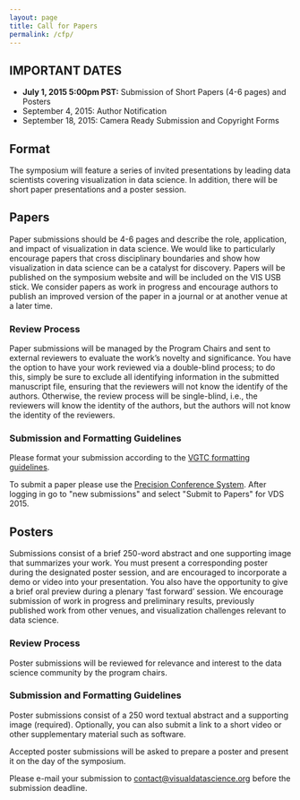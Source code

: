 ```yaml
---
layout: page
title: Call for Papers
permalink: /cfp/
---
```


## IMPORTANT DATES

* **July 1, 2015 5:00pm PST:** Submission of Short Papers  (4-6 pages) and Posters
* September 4, 2015: Author Notification
* September 18, 2015: Camera Ready Submission and Copyright Forms


## Format

The symposium will feature a series of invited presentations by leading data scientists covering visualization in data science. In addition, there will be short paper presentations and a poster session.

## Papers

Paper submissions should be 4-6 pages and describe the role, application, and impact of visualization in data science. We would like to particularly encourage papers that cross disciplinary boundaries and show how visualization in data science can be a catalyst for discovery. Papers will be published on the symposium website and will be included on the VIS USB stick. We consider papers as work in progress and encourage authors to publish an improved version of the paper in a journal or at another venue at a later time.

### Review Process

Paper submissions will be managed by the Program Chairs and sent to external reviewers to evaluate the work’s novelty and significance. You have the option to have your work reviewed via a double-blind process; to do this, simply be sure to exclude all identifying information in the submitted manuscript file, ensuring that the reviewers will not know the identify of the authors. Otherwise, the review process will be single-blind, i.e., the reviewers will know the identity of the authors, but the authors will not know the identity of the reviewers.

### Submission and Formatting Guidelines
Please format your submission according to the [VGTC formatting guidelines](http://junctionpublishing.org/vgtc/Tasks/camera.html).

To submit a paper please use the [Precision Conference System](https://precisionconference.com/~vds15/). After logging in go to "new submissions" and select "Submit to Papers" for VDS 2015.

## Posters

Submissions consist of a brief 250-word abstract and one supporting image that summarizes your work. You must present a corresponding poster during the designated poster session, and are encouraged to incorporate a demo or video into your presentation. You also have the opportunity to give a brief oral preview during a plenary ‘fast forward’ session. We encourage submission of work in progress and preliminary results, previously published work from other venues, and visualization challenges relevant to data science.

### Review Process

Poster submissions will be reviewed for relevance and interest to the data science community by the program chairs.

### Submission and Formatting Guidelines

Poster submissions consist of a 250 word textual abstract and a supporting image (required). Optionally, you can also submit a link to a short video or other supplementary material such as software. 

Accepted poster submissions will be asked to prepare a poster and present it on the day of the symposium. 

Please e-mail your submission to [contact@visualdatascience.org](mailto:contact@visualdatascience.org) before the submission deadline.






